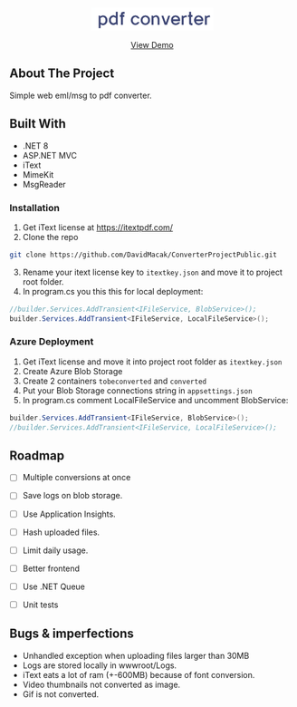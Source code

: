 <br/>
<p align="center">
  <a href="https://github.com/DavidMacak/ConverterProjectPublic">
    <img src="ConverterProject.Web/wwwroot/images/logo-sm.png" alt="Logo" height="40">
  </a>
  <p align="center">
    <a href="https://davakconverter.azurewebsites.net/">View Demo</a>
  </p>
</p>



## About The Project

Simple web eml/msg to pdf converter.

## Built With

* .NET 8
* ASP.NET MVC
* iText
* MimeKit
* MsgReader

### Installation

1. Get iText license at https://itextpdf.com/
2. Clone the repo
```sh
git clone https://github.com/DavidMacak/ConverterProjectPublic.git
```
3. Rename your itext license key to `itextkey.json` and move it to project root folder.
4. In program.cs you this this for local deployment:
```csharp
//builder.Services.AddTransient<IFileService, BlobService>();
builder.Services.AddTransient<IFileService, LocalFileService>();
```

### Azure Deployment
1. Get iText license and move it into project root folder as `itextkey.json`
2. Create Azure Blob Storage
3. Create 2 containers `tobeconverted` and `converted`
4. Put your Blob Storage connections string in `appsettings.json`
5. In program.cs comment LocalFileService and uncomment BlobService:
```csharp
builder.Services.AddTransient<IFileService, BlobService>();
//builder.Services.AddTransient<IFileService, LocalFileService>();
```
## Roadmap

 - [ ] Multiple conversions at once
 - [ ] Save logs on blob storage.
 - [ ] Use Application Insights.
 - [ ] Hash uploaded files.
 - [ ] Limit daily usage.
 - [ ] Better frontend
 - [ ] Use .NET Queue
 - [ ] Unit tests


## Bugs & imperfections

 - Unhandled exception when uploading files larger than 30MB
 - Logs are stored locally in wwwroot/Logs.
 - iText eats a lot of ram (+-600MB) because of font conversion.
 - Video thumbnails not converted as image.
 - Gif is not converted.
